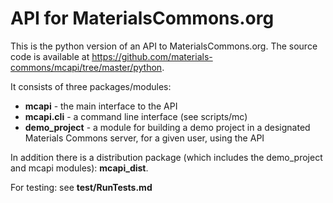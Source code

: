 API for MaterialsCommons.org
============================

This is the python version of an API to MaterialsCommons.org. 
The source code is available at 
https://github.com/materials-commons/mcapi/tree/master/python.

It consists of three packages/modules: 
* **mcapi** - the main interface to the API
* **mcapi.cli** - a command line interface (see scripts/mc)
* **demo_project** - a module for building a demo project in a designated 
Materials Commons server, for a given user, using the API
 
In addition there is a distribution package (which includes 
the demo_project and mcapi modules): **mcapi_dist**.

For testing: see **test/RunTests.md**